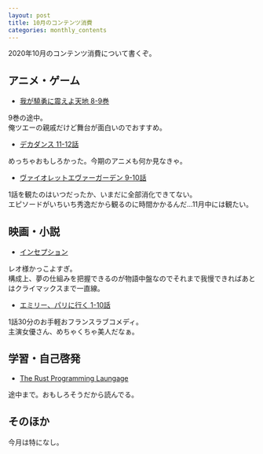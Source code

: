 ```yaml
---
layout: post
title: 10月のコンテンツ消費
categories: monthly_contents
---
```


2020年10月のコンテンツ消費について書くぞ。

## アニメ・ゲーム
- [我が驍勇に震えよ天地 8-9巻](https://www.amazon.co.jp/s/ref=as_li_ss_tl?k=%E6%88%91%E3%81%8C%E9%A9%8D%E5%8B%87%E3%81%AB%E3%81%B5%E3%82%8B%E3%81%88%E3%82%88%E5%A4%A9%E5%9C%B0&__mk_ja_JP=%E3%82%AB%E3%82%BF%E3%82%AB%E3%83%8A&crid=56QQII95TUUK&sprefix=%E6%88%91%E3%81%8C%E9%A9%8D%E5%8B%87%E3%81%AB,aps,283&ref=nb_sb_ss_i_1_5&linkCode=ll2&tag=ryo14a-22&linkId=955543bf4e1a8d3fdec49c283a1e0fa4&language=ja_JP)

9巻の途中。  
俺ツエーの親戚だけど舞台が面白いのでおすすめ。

- [デカダンス 11-12話](https://www.amazon.co.jp/ignition/dp/B08CRMC5F3/ref=sr_1_1?__mk_ja_JP=カタカナ&dchild=1&keywords=でかだんす&qid=1603796836&sr=8-1)

めっちゃおもしろかった。今期のアニメも何か見なきゃ。

- [ヴァイオレットエヴァーガーデン 9-10話](https://www.netflix.com/title/80182123?s=i&trkid=0)

1話を観たのはいつだったか、いまだに全部消化できてない。  
エピソードがいちいち秀逸だから観るのに時間かかるんだ…11月中には観たい。


## 映画・小説
- [インセプション](https://www.netflix.com/title/70131314?s=i&trkid=255824129)

レオ様かっこよすぎ。  
構成上、夢の仕組みを把握できるのが物語中盤なのでそれまで我慢できればあとはクライマックスまで一直線。

- [エミリー、パリに行く 1-10話](https://www.netflix.com/title/81037371?s=i&trkid=255824129)

1話30分のお手軽おフランスラブコメディ。  
主演女優さん、めちゃくちゃ美人だなぁ。

## 学習・自己啓発
- [The Rust Programming Laungage](https://doc.rust-jp.rs/book-ja/title-page.html)

途中まで。おもしろそうだから読んでる。

## そのほか
今月は特になし。
